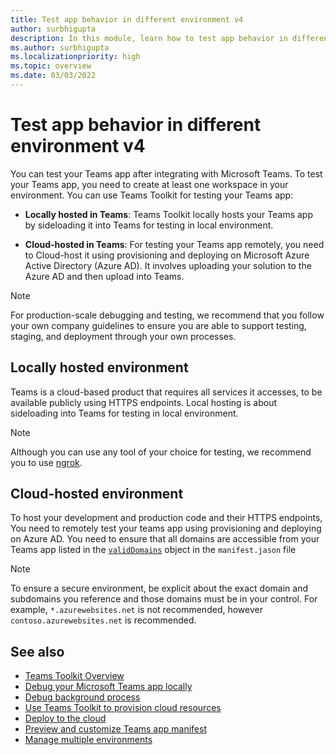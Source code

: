 ```yaml
---
title: Test app behavior in different environment v4
author: surbhigupta
description: In this module, learn how to test app behavior in different environment using Teams toolkit v4.
ms.author: surbhigupta
ms.localizationpriority: high
ms.topic: overview
ms.date: 03/03/2022
---
```


# Test app behavior in different environment v4

You can test your Teams app after integrating with Microsoft Teams. To test your Teams app, you need to create at least one workspace in your environment. You can use Teams Toolkit for testing your Teams app:

* **Locally hosted in Teams**: Teams Toolkit locally hosts your Teams app by sideloading it into Teams for testing in local environment.

* **Cloud-hosted in Teams**: For testing your Teams app remotely, you need to Cloud-host it using provisioning and deploying on Microsoft Azure Active Directory (Azure AD). It involves uploading your solution to the Azure AD and then upload into Teams.

> [!NOTE]
> For production-scale debugging and testing, we recommend that you follow your own company guidelines to ensure you are able to support testing, staging, and deployment through your own processes.

## Locally hosted environment

Teams is a cloud-based product that requires all services it accesses, to be available publicly using HTTPS endpoints. Local hosting is about sideloading into Teams for testing in local environment.

> [!NOTE]
> Although you can use any tool of your choice for testing, we recommend you to use [ngrok](https://ngrok.com/download).

## Cloud-hosted environment

To host your development and production code and their HTTPS endpoints, You need to remotely test your teams app using provisioning and deploying on Azure AD. You need to ensure that all domains are accessible from your Teams app listed in the [`validDomains`](~/resources/schema/manifest-schema.md#validdomains) object in the `manifest.jason` file

> [!NOTE]
> To ensure a secure environment, be explicit about the exact domain and subdomains you reference and those domains must be in your control. For example, `*.azurewebsites.net` is not recommended, however `contoso.azurewebsites.net` is recommended.

## See also

* [Teams Toolkit Overview](teams-toolkit-fundamentals-v4.md)
* [Debug your Microsoft Teams app locally](debug-local-v4.md)
* [Debug background process](debug-background-process-v4.md)
* [Use Teams Toolkit to provision cloud resources](provision-v4.md)
* [Deploy to the cloud](deploy-v4.md)
* [Preview and customize Teams app manifest](TeamsFx-preview-and-customize-app-manifest-v4.md)
* [Manage multiple environments](TeamsFx-multi-env-v4.md)
